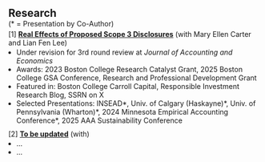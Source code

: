 <h2 id="research" style="margin: 2px 0 0;">Research</h2>

<div style="margin: 0;">
  <div style="margin: 0 0 4px 0;">(* = Presentation by Co-Author)</div>

  <div class="title" style="margin: 0;"> 
    [1] <strong><a href="https://ssrn.com/abstract=4743426">Real Effects of Proposed Scope 3 Disclosures</a></strong> 
    (with Mary Ellen Carter and Lian Fen Lee)
  </div>
  <ul style="margin: 2px 0 10px 16px; padding: 0;">
    <li>Under revision for 3rd round review at <em>Journal of Accounting and Economics</em></li>
    <li>Awards: 2023 Boston College Research Catalyst Grant, 2025 Boston College GSA Conference, Research and Professional Development Grant</li>
    <li>Featured in: Boston College Carroll Capital, Responsible Investment Research Blog, SSRN on X</li>
    <li>Selected Presentations: INSEAD*, Univ. of Calgary (Haskayne)*, Univ. of Pennsylvania (Wharton)*, 2024 Minnesota Empirical Accounting Conference*, 2025 AAA Sustainability Conference</li>
  </ul>

  <div class="title" style="margin: 0;"> 
    [2] <strong><a href="SSRN Link">To be updated</a></strong> (with)
  </div>
  <ul style="margin: 2px 0 10px 16px; padding: 0;">
    <li>...</li>
    <li>...</li>
  </ul>
</div>
